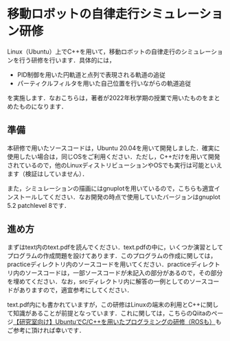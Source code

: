 # 移動ロボットの自律走行シミュレーション研修

Linux（Ubuntu）上でC++を用いて，移動ロボットの自律走行のシミュレーションを行う研修を行います．具体的には，

- PID制御を用いた円軌道と点列で表現される軌道の追従
- パーティクルフィルタを用いた自己位置を行いながらの軌道追従

を実施します．なおこちらは，著者が2022年秋学期の授業で用いたものをまとめたものになります．



## 準備

本研修で用いたソースコードは，Ubuntu 20.04を用いて開発しました．確実に使用したい場合は，同じOSをご利用ください．ただし，C++だけを用いて開発されているので，他のLinuxディストリビューションやOSでも実行は可能といえます（検証はしていません）．

また，シミュレーションの描画にはgnuplotを用いているので，こちらも適宜インストールしてください．なお開発の時点で使用していたバージョンはgnuplot 5.2 patchlevel 8です．



## 進め方

まずはtext内のtext.pdfを読んでください．text.pdfの中に，いくつか演習としてプログラムの作成問題を設けてあります．このプログラムの作成に関しては，practiceディレクトリ内のソースコードを用いてください．practiceディレクトリ内のソースコードは，一部ソースコードが未記入の部分があるので，その部分を埋めてください．なお，srcディレクトリ内に解答の一例としてのソースコードがありますので，適宜参考にしてください．

text.pdf内にも書かれていますが，この研修はLinuxの端末の利用とC++に関して知識があることが前提となっています．これに関しては，こちらのQiitaのページ[【研究室向け】UbuntuでC/C++を用いたプログラミングの研修（ROSも）](https://qiita.com/NaokiAkai/items/27adbc71f94cd0e3a2c7)もご参考に頂ければ幸いです．

